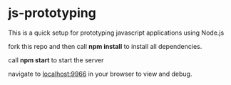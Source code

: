 # js-prototyping
This is a quick setup for prototyping javascript applications using Node.js

fork this repo and then call **npm install** to install all dependencies.

call **npm start** to start the server

navigate to [localhost:9966](https://localhost:9966) in your browser to view and debug.
